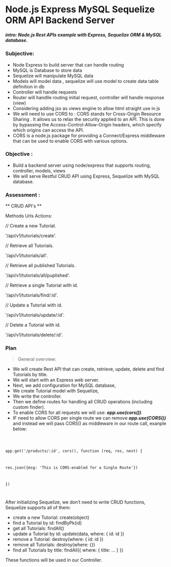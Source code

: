 # Node.js Express MySQL Sequelize ORM API Backend Server

##### intro: Node.js Rest APIs example with Express, Sequelize ORM & MySQL database.

### Subjective:

- Node Express to build server that can handle routing
- MySQL is Database to store data
- Sequelize will manipulate MySQL data
- Models will model data , sequelize will use model to create data table definition in db
- Controller will handle requests
- Router will handlle routing initial request, controller will handle response (view)
- Considering adding jsx as views engine to allow html straight use in js
- We will need to use CORS to : CORS stands for Cross-Origin Resource Sharing . It allows us to relax the security applied to an API. This is done by bypassing the Access-Control-Allow-Origin headers, which specify which origins can access the API.
- CORS is a node.js package for providing a Connect/Express middleware that can be used to enable CORS with various options.

### Objective :

- Build a backend server using node/express that supports routing, controller, models, views
- We will serve Restful CRUD API using Express, Sequelize with MySQL database.

### Assessment :

** CRUD API's **

Methods Urls Actions:

// Create a new Tutorial. 

'/api/v1/tutorials/create'. 

// Retrieve all Tutorials. 

'/api/v1/tutorials/all'. 

// Retrieve all published Tutorials. 

'/api/v1/tutorials/all/puplished'. 

// Retrieve a single Tutorial with id. 

'/api/v1/tutorials/find/:id'. 

// Update a Tutorial with id. 

'/api/v1/tutorials/update/:id'. 

// Delete a Tutorial with id. 

'/api/v1/tutorials/delete/:id'. 


### Plan

> General overview:

- We will create Rest API that can create, retrieve, update, delete and find Tutorials by title.
- We will start with an Express web server.
- Next, we add configuration for MySQL database,
- We create Tutorial model with Sequelize,
- We write the controller.
- Then we define routes for handling all CRUD operations (including custom finder).
- To enable CORS for all requests we will use:
  **_app.use(cors())_**.
- IF need to allow CORS per single route we can remove **_app.use(CORS())_** and instead we will pass CORS() as middleware in our route call, exanple below:

<code>
 
app.get('/products/:id', cors(), function (req, res, next) { 
 
  res.json({msg: 'This is CORS-enabled for a Single Route'}) 
 
}) 
 
</code>

After initializing Sequelize, we don’t need to write CRUD functions, Sequelize supports all of them:

- create a new Tutorial: create(object)
- find a Tutorial by id: findByPk(id)
- get all Tutorials: findAll()
- update a Tutorial by id: update(data, where: { id: id })
- remove a Tutorial: destroy(where: { id: id })
- remove all Tutorials: destroy(where: {})
- find all Tutorials by title: findAll({ where: { title: ... } })

These functions will be used in our Controller.
